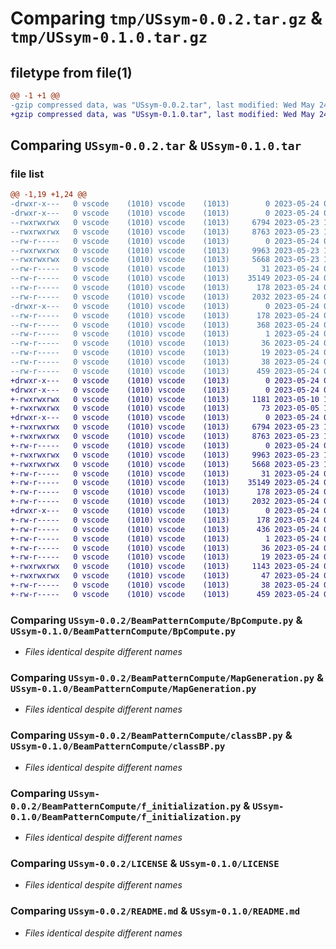 # Comparing `tmp/USsym-0.0.2.tar.gz` & `tmp/USsym-0.1.0.tar.gz`

## filetype from file(1)

```diff
@@ -1 +1 @@
-gzip compressed data, was "USsym-0.0.2.tar", last modified: Wed May 24 08:20:08 2023, max compression
+gzip compressed data, was "USsym-0.1.0.tar", last modified: Wed May 24 08:24:36 2023, max compression
```

## Comparing `USsym-0.0.2.tar` & `USsym-0.1.0.tar`

### file list

```diff
@@ -1,19 +1,24 @@
-drwxr-x---   0 vscode    (1010) vscode    (1013)        0 2023-05-24 08:20:07.545282 USsym-0.0.2/
-drwxr-x---   0 vscode    (1010) vscode    (1013)        0 2023-05-24 08:20:07.525282 USsym-0.0.2/BeamPatternCompute/
--rwxrwxrwx   0 vscode    (1010) vscode    (1013)     6794 2023-05-23 12:14:35.000000 USsym-0.0.2/BeamPatternCompute/BpCompute.py
--rwxrwxrwx   0 vscode    (1010) vscode    (1013)     8763 2023-05-23 10:11:08.000000 USsym-0.0.2/BeamPatternCompute/MapGeneration.py
--rw-r-----   0 vscode    (1010) vscode    (1013)        0 2023-05-24 07:59:29.000000 USsym-0.0.2/BeamPatternCompute/__init__.py
--rwxrwxrwx   0 vscode    (1010) vscode    (1013)     9963 2023-05-23 14:01:03.000000 USsym-0.0.2/BeamPatternCompute/classBP.py
--rwxrwxrwx   0 vscode    (1010) vscode    (1013)     5668 2023-05-23 12:09:25.000000 USsym-0.0.2/BeamPatternCompute/f_initialization.py
--rw-r-----   0 vscode    (1010) vscode    (1013)       31 2023-05-24 08:18:51.000000 USsym-0.0.2/BeamPatternCompute/modules.py
--rw-r-----   0 vscode    (1010) vscode    (1013)    35149 2023-05-24 06:29:16.000000 USsym-0.0.2/LICENSE
--rw-r-----   0 vscode    (1010) vscode    (1013)      178 2023-05-24 08:20:07.545282 USsym-0.0.2/PKG-INFO
--rw-r-----   0 vscode    (1010) vscode    (1013)     2032 2023-05-24 06:29:16.000000 USsym-0.0.2/README.md
-drwxr-x---   0 vscode    (1010) vscode    (1013)        0 2023-05-24 08:20:07.535282 USsym-0.0.2/USsym.egg-info/
--rw-r-----   0 vscode    (1010) vscode    (1013)      178 2023-05-24 08:20:07.000000 USsym-0.0.2/USsym.egg-info/PKG-INFO
--rw-r-----   0 vscode    (1010) vscode    (1013)      368 2023-05-24 08:20:07.000000 USsym-0.0.2/USsym.egg-info/SOURCES.txt
--rw-r-----   0 vscode    (1010) vscode    (1013)        1 2023-05-24 08:20:07.000000 USsym-0.0.2/USsym.egg-info/dependency_links.txt
--rw-r-----   0 vscode    (1010) vscode    (1013)       36 2023-05-24 08:20:07.000000 USsym-0.0.2/USsym.egg-info/requires.txt
--rw-r-----   0 vscode    (1010) vscode    (1013)       19 2023-05-24 08:20:07.000000 USsym-0.0.2/USsym.egg-info/top_level.txt
--rw-r-----   0 vscode    (1010) vscode    (1013)       38 2023-05-24 08:20:07.545282 USsym-0.0.2/setup.cfg
--rw-r-----   0 vscode    (1010) vscode    (1013)      459 2023-05-24 08:19:56.000000 USsym-0.0.2/setup.py
+drwxr-x---   0 vscode    (1010) vscode    (1013)        0 2023-05-24 08:24:34.985227 USsym-0.1.0/
+drwxr-x---   0 vscode    (1010) vscode    (1013)        0 2023-05-24 08:24:34.965227 USsym-0.1.0/.devcontainer/
+-rwxrwxrwx   0 vscode    (1010) vscode    (1013)     1181 2023-05-10 15:58:06.000000 USsym-0.1.0/.devcontainer/devcontainer.json
+-rwxrwxrwx   0 vscode    (1010) vscode    (1013)       73 2023-05-05 15:13:29.000000 USsym-0.1.0/.gitignore
+drwxr-x---   0 vscode    (1010) vscode    (1013)        0 2023-05-24 08:24:34.975227 USsym-0.1.0/BeamPatternCompute/
+-rwxrwxrwx   0 vscode    (1010) vscode    (1013)     6794 2023-05-23 12:14:35.000000 USsym-0.1.0/BeamPatternCompute/BpCompute.py
+-rwxrwxrwx   0 vscode    (1010) vscode    (1013)     8763 2023-05-23 10:11:08.000000 USsym-0.1.0/BeamPatternCompute/MapGeneration.py
+-rw-r-----   0 vscode    (1010) vscode    (1013)        0 2023-05-24 07:59:29.000000 USsym-0.1.0/BeamPatternCompute/__init__.py
+-rwxrwxrwx   0 vscode    (1010) vscode    (1013)     9963 2023-05-23 14:01:03.000000 USsym-0.1.0/BeamPatternCompute/classBP.py
+-rwxrwxrwx   0 vscode    (1010) vscode    (1013)     5668 2023-05-23 12:09:25.000000 USsym-0.1.0/BeamPatternCompute/f_initialization.py
+-rw-r-----   0 vscode    (1010) vscode    (1013)       31 2023-05-24 08:18:51.000000 USsym-0.1.0/BeamPatternCompute/modules.py
+-rw-r-----   0 vscode    (1010) vscode    (1013)    35149 2023-05-24 06:29:16.000000 USsym-0.1.0/LICENSE
+-rw-r-----   0 vscode    (1010) vscode    (1013)      178 2023-05-24 08:24:34.985227 USsym-0.1.0/PKG-INFO
+-rw-r-----   0 vscode    (1010) vscode    (1013)     2032 2023-05-24 06:29:16.000000 USsym-0.1.0/README.md
+drwxr-x---   0 vscode    (1010) vscode    (1013)        0 2023-05-24 08:24:34.985227 USsym-0.1.0/USsym.egg-info/
+-rw-r-----   0 vscode    (1010) vscode    (1013)      178 2023-05-24 08:24:34.000000 USsym-0.1.0/USsym.egg-info/PKG-INFO
+-rw-r-----   0 vscode    (1010) vscode    (1013)      436 2023-05-24 08:24:34.000000 USsym-0.1.0/USsym.egg-info/SOURCES.txt
+-rw-r-----   0 vscode    (1010) vscode    (1013)        1 2023-05-24 08:24:34.000000 USsym-0.1.0/USsym.egg-info/dependency_links.txt
+-rw-r-----   0 vscode    (1010) vscode    (1013)       36 2023-05-24 08:24:34.000000 USsym-0.1.0/USsym.egg-info/requires.txt
+-rw-r-----   0 vscode    (1010) vscode    (1013)       19 2023-05-24 08:24:34.000000 USsym-0.1.0/USsym.egg-info/top_level.txt
+-rwxrwxrwx   0 vscode    (1010) vscode    (1013)     1143 2023-05-24 07:52:06.000000 USsym-0.1.0/main.py
+-rwxrwxrwx   0 vscode    (1010) vscode    (1013)       47 2023-05-24 06:49:52.000000 USsym-0.1.0/requirements.txt
+-rw-r-----   0 vscode    (1010) vscode    (1013)       38 2023-05-24 08:24:34.985227 USsym-0.1.0/setup.cfg
+-rw-r-----   0 vscode    (1010) vscode    (1013)      459 2023-05-24 08:23:08.000000 USsym-0.1.0/setup.py
```

### Comparing `USsym-0.0.2/BeamPatternCompute/BpCompute.py` & `USsym-0.1.0/BeamPatternCompute/BpCompute.py`

 * *Files identical despite different names*

### Comparing `USsym-0.0.2/BeamPatternCompute/MapGeneration.py` & `USsym-0.1.0/BeamPatternCompute/MapGeneration.py`

 * *Files identical despite different names*

### Comparing `USsym-0.0.2/BeamPatternCompute/classBP.py` & `USsym-0.1.0/BeamPatternCompute/classBP.py`

 * *Files identical despite different names*

### Comparing `USsym-0.0.2/BeamPatternCompute/f_initialization.py` & `USsym-0.1.0/BeamPatternCompute/f_initialization.py`

 * *Files identical despite different names*

### Comparing `USsym-0.0.2/LICENSE` & `USsym-0.1.0/LICENSE`

 * *Files identical despite different names*

### Comparing `USsym-0.0.2/README.md` & `USsym-0.1.0/README.md`

 * *Files identical despite different names*

